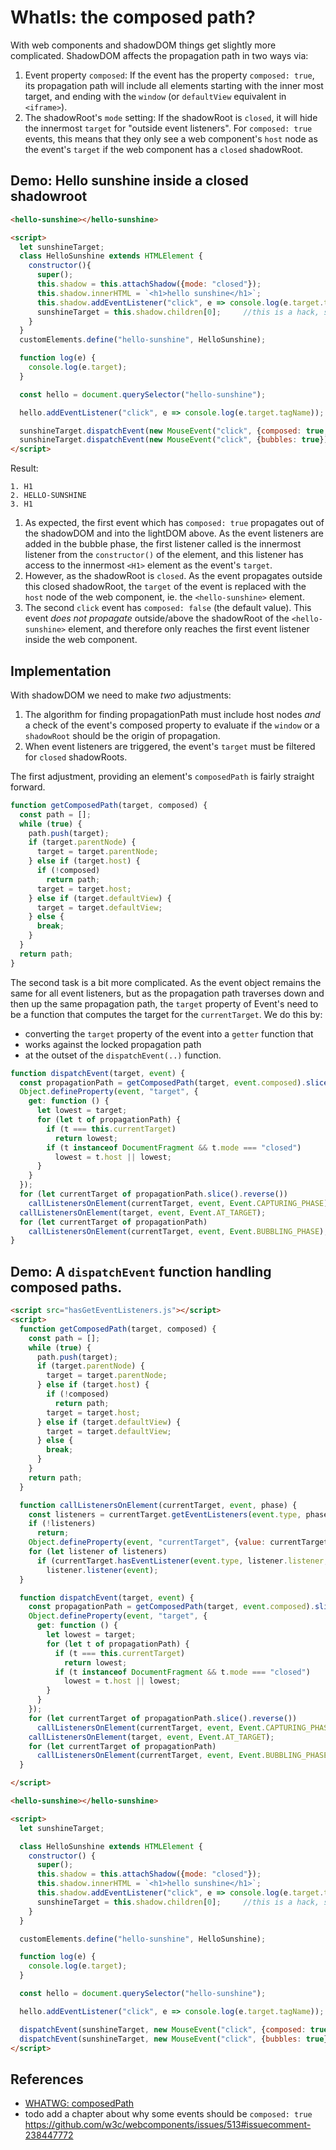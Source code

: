 # WhatIs: the composed path?

With web components and shadowDOM things get slightly more complicated. ShadowDOM affects the propagation path in two ways via:
1. Event property `composed`: If the event has the property `composed: true`, its propagation path will include all elements starting with the inner most target, and ending with the `window` (or `defaultView` equivalent in `<iframe>`).
2. The shadowRoot's `mode` setting: If the shadowRoot is `closed`, it will hide the innermost `target` for "outside event listeners". For `composed: true` events, this means that they only see a web component's `host` node as the event's `target` if the web component has a `closed` shadowRoot.

## Demo: Hello sunshine inside a closed shadowroot

```html
<hello-sunshine></hello-sunshine>

<script>
  let sunshineTarget;
  class HelloSunshine extends HTMLElement {
    constructor(){
      super();
      this.shadow = this.attachShadow({mode: "closed"});
      this.shadow.innerHTML = `<h1>hello sunshine</h1>`;
      this.shadow.addEventListener("click", e => console.log(e.target.tagName));
      sunshineTarget = this.shadow.children[0];     //this is a hack, so we can click on the closed content
    }
  }
  customElements.define("hello-sunshine", HelloSunshine);

  function log(e) {
    console.log(e.target);
  }

  const hello = document.querySelector("hello-sunshine");

  hello.addEventListener("click", e => console.log(e.target.tagName));

  sunshineTarget.dispatchEvent(new MouseEvent("click", {composed: true, bubbles: true}));
  sunshineTarget.dispatchEvent(new MouseEvent("click", {bubbles: true}));
</script>
```      

Result:

```
1. H1
2. HELLO-SUNSHINE
3. H1
```           

1. As expected, the first event which has `composed: true` propagates out of the shadowDOM and into the lightDOM above. As the event listeners are added in the bubble phase, the first listener called is the innermost listener from the `constructor()` of the element, and this listener has access to the innermost `<H1>` element as the event's `target`.   
2. However, as the shadowRoot is `closed`. As the event propagates outside this closed shadowRoot, the  `target` of the event is replaced with the `host` node of the web component, ie. the `<hello-sunshine>` element.
3. The second `click` event has `composed: false` (the default value). This event *does not propagate* outside/above the shadowRoot of the `<hello-sunshine>` element, and therefore only reaches the first event listener inside the web component. 

## Implementation

With shadowDOM we need to make *two* adjustments:
1. The algorithm for finding propagationPath must include host nodes *and* a check of the event's composed property to evaluate if the `window` or a `shadowRoot` should be the origin of propagation.
2. When event listeners are triggered, the event's `target` must be filtered for `closed` shadowRoots. 

The first adjustment, providing an element's `composedPath` is fairly straight forward.

```javascript
function getComposedPath(target, composed) {
  const path = [];
  while (true) {
    path.push(target);
    if (target.parentNode) {
      target = target.parentNode;
    } else if (target.host) {
      if (!composed)
        return path;
      target = target.host;
    } else if (target.defaultView) {
      target = target.defaultView;
    } else {
      break;
    }
  }
  return path;
}
``` 

The second task is a bit more complicated. As the event object remains the same for all event listeners, but as the propagation path traverses down and then up the same propagation path, the `target` property of Event's need to be a function that computes the target for the `currentTarget`. We do this by:
 * converting the `target` property of the event into a `getter` function that 
 * works against the locked propagation path
 * at the outset of the `dispatchEvent(..)` function.

```javascript
function dispatchEvent(target, event) {
  const propagationPath = getComposedPath(target, event.composed).slice(1);
  Object.defineProperty(event, "target", {
    get: function () {
      let lowest = target;
      for (let t of propagationPath) {
        if (t === this.currentTarget)
          return lowest;
        if (t instanceof DocumentFragment && t.mode === "closed")
          lowest = t.host || lowest;
      }
    }
  });
  for (let currentTarget of propagationPath.slice().reverse())
    callListenersOnElement(currentTarget, event, Event.CAPTURING_PHASE);
  callListenersOnElement(target, event, Event.AT_TARGET);
  for (let currentTarget of propagationPath)
    callListenersOnElement(currentTarget, event, Event.BUBBLING_PHASE);
}
```

## Demo: A `dispatchEvent` function handling composed paths.

```html
<script src="hasGetEventListeners.js"></script>
<script>
  function getComposedPath(target, composed) {
    const path = [];
    while (true) {
      path.push(target);
      if (target.parentNode) {
        target = target.parentNode;
      } else if (target.host) {
        if (!composed)
          return path;
        target = target.host;
      } else if (target.defaultView) {
        target = target.defaultView;
      } else {
        break;
      }
    }
    return path;
  }

  function callListenersOnElement(currentTarget, event, phase) {
    const listeners = currentTarget.getEventListeners(event.type, phase);
    if (!listeners)
      return;
    Object.defineProperty(event, "currentTarget", {value: currentTarget, writable: true});
    for (let listener of listeners)
      if (currentTarget.hasEventListener(event.type, listener.listener, listener.capture))
        listener.listener(event);
  }

  function dispatchEvent(target, event) {
    const propagationPath = getComposedPath(target, event.composed).slice(1);
    Object.defineProperty(event, "target", {
      get: function () {
        let lowest = target;
        for (let t of propagationPath) {
          if (t === this.currentTarget)
            return lowest;
          if (t instanceof DocumentFragment && t.mode === "closed")
            lowest = t.host || lowest;
        }
      }
    });
    for (let currentTarget of propagationPath.slice().reverse())
      callListenersOnElement(currentTarget, event, Event.CAPTURING_PHASE);
    callListenersOnElement(target, event, Event.AT_TARGET);
    for (let currentTarget of propagationPath)
      callListenersOnElement(currentTarget, event, Event.BUBBLING_PHASE);
  }

</script>

<hello-sunshine></hello-sunshine>

<script>
  let sunshineTarget;

  class HelloSunshine extends HTMLElement {
    constructor() {
      super();
      this.shadow = this.attachShadow({mode: "closed"});
      this.shadow.innerHTML = `<h1>hello sunshine</h1>`;
      this.shadow.addEventListener("click", e => console.log(e.target.tagName));
      sunshineTarget = this.shadow.children[0];     //this is a hack, so we can click on the closed content
    }
  }

  customElements.define("hello-sunshine", HelloSunshine);

  function log(e) {
    console.log(e.target);
  }

  const hello = document.querySelector("hello-sunshine");

  hello.addEventListener("click", e => console.log(e.target.tagName));

  dispatchEvent(sunshineTarget, new MouseEvent("click", {composed: true, bubbles: true}));
  dispatchEvent(sunshineTarget, new MouseEvent("click", {bubbles: true}));
</script>
```

## References

  * [WHATWG: composedPath](https://dom.spec.whatwg.org/#dom-event-composedpath)
  * todo add a chapter about why some events should be `composed: true`
  https://github.com/w3c/webcomponents/issues/513#issuecomment-238447772
